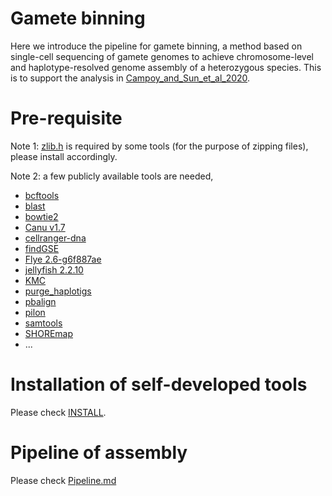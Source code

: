 Gamete binning
=

Here we introduce the pipeline for gamete binning, a method based on single-cell sequencing of gamete genomes to achieve chromosome-level and haplotype-resolved genome assembly of a heterozygous species. This is to support the analysis in [Campoy_and_Sun_et_al_2020](https://doi.org/10.1101/2020.04.24.060046).

Pre-requisite
=
Note 1: [zlib.h](https://github.com/madler/zlib) is required by some tools (for the purpose of zipping files), please install accordingly.

Note 2: a few publicly available tools are needed,

* [bcftools](https://samtools.github.io/bcftools/)
* [blast](https://blast.ncbi.nlm.nih.gov/Blast.cgi?CMD=Web&PAGE_TYPE=BlastDocs&DOC_TYPE=Download)
* [bowtie2](https://github.com/BenLangmead/bowtie2)
* [Canu v1.7](https://github.com/marbl/canu)
* [cellranger-dna](https://support.10xgenomics.com/single-cell-dna/software/pipelines/latest/what-is-cell-ranger-dna)
* [findGSE](https://github.com/schneebergerlab/findGSE)
* [Flye 2.6-g6f887ae](https://github.com/fenderglass/Flye)
* [jellyfish 2.2.10](https://github.com/gmarcais/Jellyfish)
* [KMC](https://github.com/refresh-bio/KMC)
* [purge_haplotigs](https://github.com/skingan/purge_haplotigs_multiBAM)
* [pbalign](https://github.com/PacificBiosciences/pbalign)
* [pilon](https://github.com/broadinstitute/pilon)
* [samtools](https://github.com/samtools/)
* [SHOREmap](http://bioinfo.mpipz.mpg.de/shoremap/)
* ...

Installation of self-developed tools
=

Please check [INSTALL](https://github.com/schneebergerlab/GameteBinning/blob/master/INSTALL).

Pipeline of assembly
=

Please check [Pipeline.md](https://github.com/schneebergerlab/GameteBinning/blob/master/Pipeline.md)
